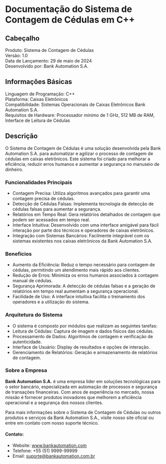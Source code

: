 # Documentação do Sistema de Contagem de Cédulas em C++
## Cabeçalho
Produto: Sistema de Contagem de Cédulas  
Versão: 1.0  
Data de Lançamento: 29 de maio de 2024  
Desenvolvido por: Bank Automation S.A.  
## Informações Básicas
Linguagem de Programação: C++    
Plataforma: Caixas Eletrônicos    
Compatibilidade: Sistemas Operacionais de Caixas Eletrônicos Bank Automation S.A.    
Requisitos de Hardware: Processador mínimo de 1 GHz, 512 MB de RAM, Interface de Leitura de Cédulas    
## Descrição
O Sistema de Contagem de Cédulas é uma solução desenvolvida pela Bank Automation S.A. para automatizar e agilizar o processo de contagem de cédulas em caixas eletrônicos. Este sistema foi criado para melhorar a eficiência, reduzir erros humanos e aumentar a segurança no manuseio de dinheiro.
### Funcionalidades Principais
* Contagem Precisa: Utiliza algoritmos avançados para garantir uma contagem precisa de cédulas.
* Detecção de Cédulas Falsas: Implementa tecnologia de detecção de cédulas falsas para aumentar a segurança.
* Relatórios em Tempo Real: Gera relatórios detalhados de contagem que podem ser acessados em tempo real.
* Interface Intuitiva: Desenvolvido com uma interface amigável para fácil interação por parte dos técnicos e operadores de caixas eletrônicos.
* Integração com Sistemas Bancários: Facilmente integrável com os sistemas existentes nos caixas eletrônicos da Bank Automation S.A.
### Benefícios
* Aumento da Eficiência: Reduz o tempo necessário para contagem de cédulas, permitindo um atendimento mais rápido aos clientes.
* Redução de Erros: Minimiza os erros humanos associados à contagem manual de cédulas.
* Segurança Aprimorada: A detecção de cédulas falsas e a geração de relatórios em tempo real aumentam a segurança operacional.
* Facilidade de Uso: A interface intuitiva facilita o treinamento dos operadores e a utilização do sistema.
### Arquitetura do Sistema
* O sistema é composto por módulos que realizam as seguintes tarefas:
* Leitura de Cédulas: Captura de imagem e dados físicos das cédulas.
* Processamento de Dados: Algoritmos de contagem e verificação de autenticidade.
* Interface de Usuário: Display de resultados e opções de interação.
* Gerenciamento de Relatórios: Geração e armazenamento de relatórios de contagem.
### Sobre a Empresa
**Bank Automation S.A.** é uma empresa líder em soluções tecnológicas para o setor bancário, especializada em automação de processos e segurança de transações financeiras. Com anos de experiência no mercado, nossa missão é fornecer produtos inovadores que melhorem a eficiência operacional e a segurança dos nossos clientes.  

Para mais informações sobre o Sistema de Contagem de Cédulas ou outros produtos e serviços da Bank Automation S.A., visite nosso site oficial ou entre em contato com nosso suporte técnico.
#### Contato:
* Website: www.bankautomation.com
* Telefone: +55 (51) 9999-99999
* Email: suporte@bankautomation.com.br

